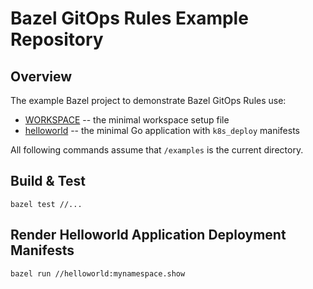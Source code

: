 # Bazel GitOps Rules Example Repository

## Overview

The example Bazel project to demonstrate Bazel GitOps Rules use:

- [WORKSPACE](./WORKSPACE) -- the minimal workspace setup file
- [helloworld](./helloworld) -- the minimal Go application with `k8s_deploy` manifests

All following commands assume that `/examples` is the current directory.

## Build & Test

```
bazel test //...
```

## Render Helloworld Application Deployment Manifests

```
bazel run //helloworld:mynamespace.show
```

